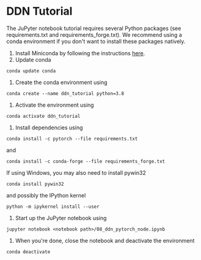 # DDN Tutorial

The JuPyter notebook tutorial requires several Python packages (see requirements.txt and requirements_forge.txt). We recommend using a conda environment if you don't want to install these packages natively.

1. Install Miniconda by following the instructions [here](https://docs.conda.io/projects/conda/en/latest/user-guide/install/).
1. Update conda
```
conda update conda
```
1. Create the conda environment using
```
conda create --name ddn_tutorial python=3.8
```
1. Activate the environment using
```
conda activate ddn_tutorial
```
1. Install dependencies using
```
conda install -c pytorch --file requirements.txt
```
and
```
conda install -c conda-forge --file requirements_forge.txt
```
If using Windows, you may also need to install pywin32
```
conda install pywin32
```
and possibly the IPython kernel
```
python -m ipykernel install --user
```
1. Start up the JuPyter notebook using
```
jupyter notebook <notebook path>/08_ddn_pytorch_node.ipynb
```
1. When you're done, close the notebook and deactivate the environment
```
conda deactivate
```

